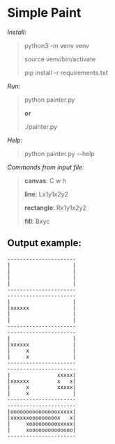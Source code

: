 **<h1>Simple Paint</h1>**

*Install:*
>python3 -m venv venv
>
>source venv/bin/activate
>
>pip install -r requirements.txt

*Run:*
>python painter.py
>
>**or**
>
>./painter.py

*Help:*
>python painter.py --help

*Commands from input file:*

>**canvas**: C w h
>
>**line**: Lx1y1x2y2
>
>**rectangle**: Rx1y1x2y2
>
>**fill**: Bxyc

## Output example:

    ----------------------
    |                    |
    |                    |
    |                    |
    |                    |
    ----------------------
    ----------------------
    |                    |
    |xxxxxx              |
    |                    |
    |                    |
    ----------------------
    ----------------------
    |                    |
    |xxxxxx              |
    |     x              |
    |     x              |
    ----------------------
    ----------------------
    |               xxxxx|
    |xxxxxx         x   x|
    |     x         xxxxx|
    |     x              |
    ----------------------
    ----------------------
    |oooooooooooooooxxxxx|
    |xxxxxxooooooooox   x|
    |     xoooooooooxxxxx|
    |     xoooooooooooooo|
    ----------------------

